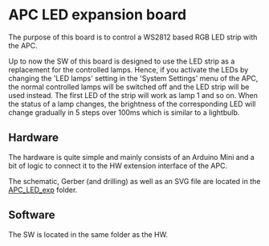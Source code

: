 # APC LED expansion board

The purpose of this board is to control a WS2812 based RGB LED strip with the APC.

Up to now the SW of this board is designed to use the LED strip as a replacement for the controlled lamps. Hence, if you activate the LEDs by changing the 'LED lamps' setting in the 'System Settings' menu of the APC, the normal controlled lamps will be switched off and the LED strip will be used instead. The first LED of the strip will work as lamp 1 and so on. When the status of a lamp changes, the brightness of the corresponding LED will change gradually in 5 steps over 100ms which is similar to a lightbulb.

## Hardware

The hardware is quite simple and mainly consists of an Arduino Mini and a bit of logic to connect it to the HW extension interface of the APC.

The schematic, Gerber (and drilling) as well as an SVG file are located in the [APC_LED_exp](https://github.com/AmokSolderer/APC/tree/master/DOC/Hardware/APC_LED_exp) folder.

## Software

The SW is located in the same folder as the HW.